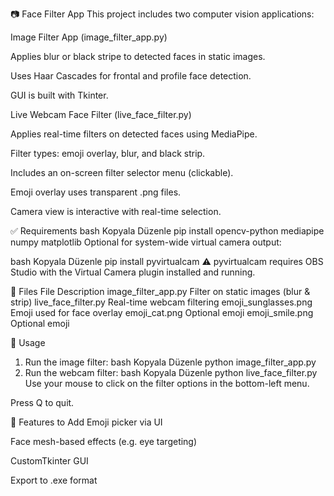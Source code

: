 📷 Face Filter App
This project includes two computer vision applications:

Image Filter App (image_filter_app.py)

Applies blur or black stripe to detected faces in static images.

Uses Haar Cascades for frontal and profile face detection.

GUI is built with Tkinter.

Live Webcam Face Filter (live_face_filter.py)

Applies real-time filters on detected faces using MediaPipe.

Filter types: emoji overlay, blur, and black strip.

Includes an on-screen filter selector menu (clickable).

Emoji overlay uses transparent .png files.

Camera view is interactive with real-time selection.

✅ Requirements
bash
Kopyala
Düzenle
pip install opencv-python mediapipe numpy matplotlib
Optional for system-wide virtual camera output:

bash
Kopyala
Düzenle
pip install pyvirtualcam
⚠️ pyvirtualcam requires OBS Studio with the Virtual Camera plugin installed and running.

📁 Files
File	Description
image_filter_app.py	Filter on static images (blur & strip)
live_face_filter.py	Real-time webcam filtering
emoji_sunglasses.png	Emoji used for face overlay
emoji_cat.png	Optional emoji
emoji_smile.png	Optional emoji

🚀 Usage
1. Run the image filter:
bash
Kopyala
Düzenle
python image_filter_app.py
2. Run the webcam filter:
bash
Kopyala
Düzenle
python live_face_filter.py
Use your mouse to click on the filter options in the bottom-left menu.

Press Q to quit.

🧠 Features to Add
Emoji picker via UI

Face mesh-based effects (e.g. eye targeting)

CustomTkinter GUI

Export to .exe format

